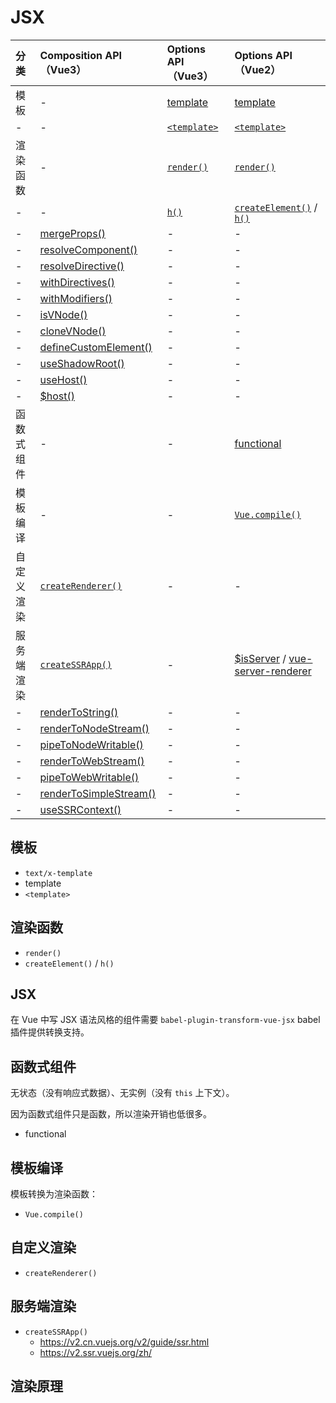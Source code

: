 # JSX

| 分类 | Composition API（Vue3）| Options API（Vue3）| Options API（Vue2）|
| :--- | :--- | :--- | :--- |
| 模板 | - | [template](https://vuejs.org/api/options-rendering.html#template) | [template](https://v2.cn.vuejs.org/v2/api/#template) |
| - | - | [`<template>`](https://vuejs.org/api/built-in-special-elements.html#template) | [`<template>`](https://v2.cn.vuejs.org/v2/guide/single-file-components.html) |
| 渲染函数 | - | [`render()`](https://vuejs.org/api/options-rendering.html#render) | [`render()`](https://v2.cn.vuejs.org/v2/api/#render) |
| - | - | [`h()`](https://vuejs.org/api/render-function.html#h) | [`createElement()`](https://v2.cn.vuejs.org/v2/guide/render-function.html#createElement-%E5%8F%82%E6%95%B0) / [`h()`](https://v2.cn.vuejs.org/v2/guide/render-function.html#JSX) |
| - | [mergeProps()](https://vuejs.org/api/render-function.html#mergeprops) | - | - |
| - | [resolveComponent()](https://vuejs.org/api/render-function.html#resolvecomponent) | - | - |
| - | [resolveDirective()](https://vuejs.org/api/render-function.html#resolvedirective) | - | - |
| - | [withDirectives()](https://vuejs.org/api/render-function.html#withdirectives) | - | - |
| - | [withModifiers()](https://vuejs.org/api/render-function.html#withmodifiers) | - | - |
| - | [isVNode()](https://vuejs.org/api/render-function.html#isvnode) | - | - |
| - | [cloneVNode()](https://vuejs.org/api/render-function.html#clonevnode) | - | - |
| - | [defineCustomElement()](https://vuejs.org/api/custom-elements.html#definecustomelement) | - | - |
| - | [useShadowRoot()](https://vuejs.org/api/custom-elements.html#useshadowroot) | - | - |
| - | [useHost()](https://vuejs.org/api/custom-elements.html#usehost) | - | - |
| - | [$host()](https://vuejs.org/api/custom-elements.html#this-host) | - | - |
| 函数式组件 | - | - | [functional](https://v2.cn.vuejs.org/v2/api/#functional) |
| 模板编译 | - | - | [`Vue.compile()`](https://v2.cn.vuejs.org/v2/api/#Vue-compile) |
| 自定义渲染 | [`createRenderer()`](https://vuejs.org/api/custom-renderer.html#createrenderer) | - | - |
| 服务端渲染 | [`createSSRApp()`](https://vuejs.org/api/application.html#createssrapp) | - | [$isServer](https://v2.cn.vuejs.org/v2/api/#vm-isServer) / [vue-server-renderer](https://v2.ssr.vuejs.org/zh/) |
| - | [renderToString()](https://vuejs.org/api/ssr.html#rendertostring) | - | - |
| - | [renderToNodeStream()](https://vuejs.org/api/ssr.html#rendertonodestream) | - | - |
| - | [pipeToNodeWritable()](https://vuejs.org/api/ssr.html#pipetonodewritable) | - | - |
| - | [renderToWebStream()](https://vuejs.org/api/ssr.html#rendertowebstream) | - | - |
| - | [pipeToWebWritable()](https://vuejs.org/api/ssr.html#pipetowebwritable) | - | - |
| - | [renderToSimpleStream()](https://vuejs.org/api/ssr.html#rendertosimplestream) | - | - |
| - | [useSSRContext()](https://vuejs.org/api/ssr.html#usessrcontext) | - | - |

## 模板

- `text/x-template`
- template
- `<template>`

## 渲染函数

- `render()`
- `createElement()` / `h()`

## JSX

在 Vue 中写 JSX 语法风格的组件需要 `babel-plugin-transform-vue-jsx` babel 插件提供转换支持。

## 函数式组件

无状态（没有响应式数据）、无实例（没有 `this` 上下文）。

因为函数式组件只是函数，所以渲染开销也低很多。

- functional

## 模板编译

模板转换为渲染函数：

- `Vue.compile()`

## 自定义渲染

- `createRenderer()`

## 服务端渲染

- `createSSRApp()`
  - <https://v2.cn.vuejs.org/v2/guide/ssr.html>
  - <https://v2.ssr.vuejs.org/zh/>

## 渲染原理
